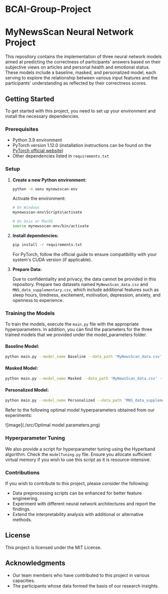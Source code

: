 # BCAI-Group-Project

# MyNewsScan Neural Network Project

This repository contains the implementation of three neural network models aimed at predicting the correctness of participants' answers based on their subjective views on articles and personal health and emotional status. These models include a baseline, masked, and personalized model, each serving to explore the relationship between various input features and the participants' understanding as reflected by their correctness scores.

## Getting Started

To get started with this project, you need to set up your environment and install the necessary dependencies.

### Prerequisites

- Python 3.9 environment
- PyTorch version 1.12.0 (installation instructions can be found on the [PyTorch official website](https://pytorch.org/))
- Other dependencies listed in `requirements.txt`

### Setup

1. **Create a new Python environment:**

    ```bash
    python -m venv mynewsscan-env
    ```

    Activate the environment:

    ```bash
    # On Windows
    mynewsscan-env\Scripts\activate

    # On Unix or MacOS
    source mynewsscan-env/bin/activate
    ```

2. **Install dependencies:**

    ```bash
    pip install -r requirements.txt
    ```

    For PyTorch, follow the official guide to ensure compatibility with your system's CUDA version (if applicable).

3. **Prepare Data:**

    Due to confidentiality and privacy, the data cannot be provided in this repository. Prepare two datasets named `MyNewsScan_data.csv` and `MNS_data_supplementary.csv`, which include additional features such as sleep hours, tiredness, excitement, motivation, depression, anxiety, and openness to experience. 

### Training the Models

To train the models, execute the `main.py` file with the appropriate hyperparameters. In addition, you can find the parameters for the three trained models that we provided under the model_parameters folder.


#### Baseline Model:
```bash
python main.py --model_name Baseline --data_path 'MyNewsScan_data.csv' --num_epochs 100 --dropout_rate 0.4 --batch_size 16 --hidden_layers 128 128 
```
#### Masked Model:
```bash
python main.py --model_name Masked --data_path 'MyNewsScan_data.csv' --masked True --num_epochs 50 --dropout_rate 0.4 --batch_size 128 --hidden_layers 256 
```
#### Personalized Model:
```bash
python main.py --model_name Personalized --data_path 'MNS_data_supplementary.csv' --num_epochs 50 --dropout_rate 0.5 --batch_size 64 --hidden_layers 128 64 
```

Refer to the following optimal model hyperparameters obtained from our experiments:

![image](./src/Optimal model parameters.png)


### Hyperparameter Tuning

We also provide a script for hyperparameter tuning using the Hyperband algorithm. Check the `modelTuning.py` file. Ensure you allocate sufficient virtual memory if you wish to use this script as it is resource-intensive. 

### Contributions

If you wish to contribute to this project, please consider the following:

- Data preprocessing scripts can be enhanced for better feature engineering.
- Experiment with different neural network architectures and report the findings.
- Extend the interpretability analysis with additional or alternative methods.

## License

This project is licensed under the MIT License.

## Acknowledgments

- Our team members who have contributed to this project in various capacities.
- The participants whose data formed the basis of our research insights.

